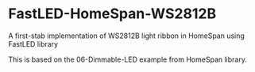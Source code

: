 # FastLED-HomeSpan-WS2812B
A first-stab implementation of WS2812B light ribbon in HomeSpan using FastLED library

This is based on the 06-Dimmable-LED example from HomeSpan library.
